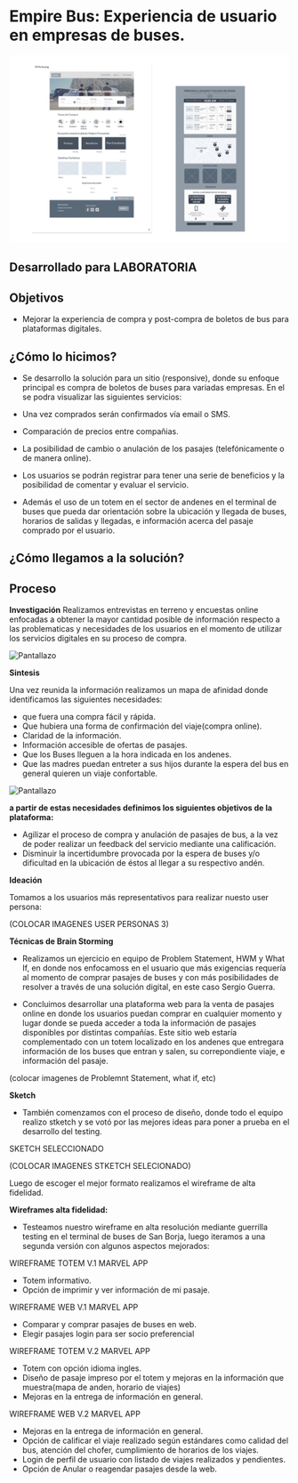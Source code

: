 # Empire Bus: Experiencia de usuario en empresas de buses.

![Pantallazo](assets/presentacion.jpg)

## Desarrollado para LABORATORIA

## Objetivos

- Mejorar la experiencia de compra y post-compra de boletos de bus para plataformas digitales.

## ¿Cómo lo hicimos?

- Se desarrollo la solución para un sitio (responsive), donde su enfoque principal es compra de boletos de buses para variadas empresas. En el se podra visualizar las siguientes servicios:

- Una vez comprados serán confirmados vía email o SMS.
- Comparación de precios entre compañias.
- La posibilidad de cambio o anulación de los pasajes (telefónicamente o de manera online).
- Los usuarios se podrán registrar para tener una serie de beneficios y la posibilidad de comentar y evaluar el servicio.
- Además el uso de un totem en el sector de andenes en el terminal de buses que pueda dar orientación sobre la ubicación y llegada de buses, horarios de salidas y llegadas, e información acerca del pasaje comprado por el usuario.

## ¿Cómo llegamos a la solución?

## Proceso

**Investigación**
Realizamos entrevistas en terreno y encuestas online enfocadas a obtener la mayor cantidad posible de información respecto a las problematicas y necesidades de los usuarios en el momento de utilizar los servicios digitales en su proceso de compra.

![Pantallazo](assets/encuesta.png)

**Sintesis**

 Una vez reunida la información realizamos un mapa de afinidad donde identificamos las siguientes necesidades:

- que fuera una compra fácil y rápida.
- Que hubiera una forma de confirmación del viaje(compra online).
- Claridad de la información.
- Información accesible de ofertas de pasajes.
- Que los Buses lleguen a la hora indicada en los andenes.
- Que las madres puedan entreter a sus hijos durante la espera del bus en general quieren un viaje confortable.

![Pantallazo](assets/mapaafinidad.png)

**a partir de estas necesidades definimos los siguientes objetivos de la plataforma:**

- Agilizar el proceso de compra y anulación de pasajes de bus, a la vez de poder realizar un feedback del servicio mediante una calificación.
- Disminuir la incertidumbre provocada por la espera de buses y/o dificultad en la ubicación de éstos al llegar a su respectivo andén.

**Ideación**

Tomamos a los usuarios más representativos para realizar nuesto user persona:

(COLOCAR IMAGENES USER PERSONAS 3)

**Técnicas de Brain Storming**
- Realizamos un ejercicio en equipo de Problem Statement, HWM y What If, en donde nos enfocamoss en el usuario que más exigencias requería al momento de comprar pasajes de buses y con más posibilidades de resolver a través de una solución digital, en este caso Sergio Guerra.

- Concluimos desarrollar una plataforma web para la venta de pasajes online en donde los usuarios puedan comprar en cualquier momento y lugar donde se pueda acceder a toda la información de pasajes disponibles por distintas compañías. Este sitio web estaría complementado con un totem localizado en los andenes que entregara información de los buses que entran y salen, su correpondiente viaje, e información del pasaje.

(colocar imagenes de Problemnt Statement, what if, etc)

**Sketch**

- También comenzamos con el proceso de diseño, donde todo el equipo realizo stketch y se votó por las mejores ideas para poner a prueba en el desarrollo del testing.

SKETCH SELECCIONADO

(COLOCAR IMAGENES STKETCH SELECIONADO)


Luego de escoger el mejor formato realizamos el wireframe de alta fidelidad.

**Wireframes alta fidelidad:**

- Testeamos nuestro wireframe en alta resolución mediante guerrilla testing en el terminal de buses de San Borja, luego iteramos a una segunda versión con algunos aspectos mejorados:

WIREFRAME TOTEM V.1 MARVEL APP
- Totem informativo.
- Opción de imprimir y ver información de mi pasaje.

WIREFRAME WEB V.1 MARVEL APP
- Comparar y comprar pasajes de buses en web.
- Elegir pasajes login para ser socio preferencial

WIREFRAME TOTEM V.2 MARVEL APP
- Totem con opción idioma ingles.
- Diseño de pasaje impreso por el totem y mejoras en la información que muestra(mapa de anden, horario de viajes)
- Mejoras en la entrega de información en general.

WIREFRAME WEB V.2 MARVEL APP
- Mejoras en la entrega de información en general.
- Opción de calificar el viaje realizado según estándares como calidad del bus, atención del chofer, cumplimiento de horarios de los viajes.
- Login de perfil de usuario con listado de viajes realizados y pendientes.
- Opción de Anular o reagendar pasajes desde la web.
